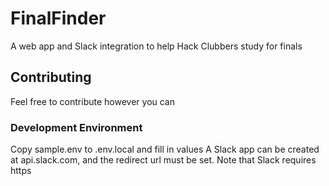 # FinalFinder

A web app and Slack integration to help Hack Clubbers study for finals

## Contributing

Feel free to contribute however you can

### Development Environment

Copy sample.env to .env.local and fill in values
A Slack app can be created at api.slack.com, and the redirect url must be set. Note that Slack requires https
